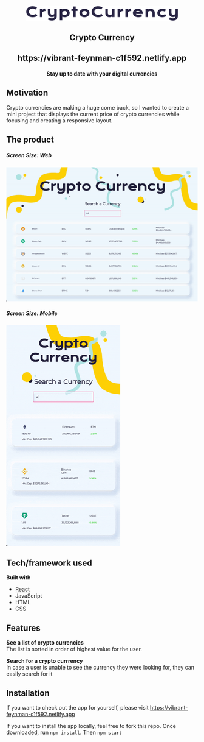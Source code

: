 <p align='center'>
  <!-- <img src="https://i.imgur.com/hX0ZymL.png" width="80" height="80"/> -->
  <img src="src/assets/CryptoCurrency.png" width="400"/>
</p>
 <h2 align='center' border-bottom='none'>Crypto Currency </h2>
 <h2 align='center' border-bottom='none'>https://vibrant-feynman-c1f592.netlify.app<h4 align='center'>Stay up to date with your digital currencies<h4></h2>

## Motivation

Crypto currencies are making a huge come back, so I wanted to create a mini project that displays the current price of crypto currencies while focusing and creating a responsive layout.

## The product

##### Screen Size: Web

![web screen](src/assets/web.gif)

##### Screen Size: Mobile

<img src="src/assets/mobile.gif" width="300">
<!-- ![User Homepage](src/assets/mobile.gif) -->

<!-- ##### Live Post

![Live Post](/src/assets/live-post2.png) -->

## Tech/framework used

<b>Built with</b>

- [React](https://reactjs.org/)
- JavaScript
- HTML
- CSS

## Features

**See a list of crypto currencies**\
The list is sorted in order of highest value for the user.

**Search for a crypto currrency**\
In case a user is unable to see the currency they were looking for, they can easily search for it

## Installation

If you want to check out the app for yourself, please visit https://vibrant-feynman-c1f592.netlify.app

If you want to install the app locally, feel free to fork this repo. Once downloaded, run `npm install`. Then `npm start`
